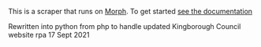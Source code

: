 This is a scraper that runs on [Morph](https://morph.io). To get started [see the documentation](https://morph.io/documentation)

Rewritten into python from php to handle updated Kingborough Council website rpa 17 Sept 2021
